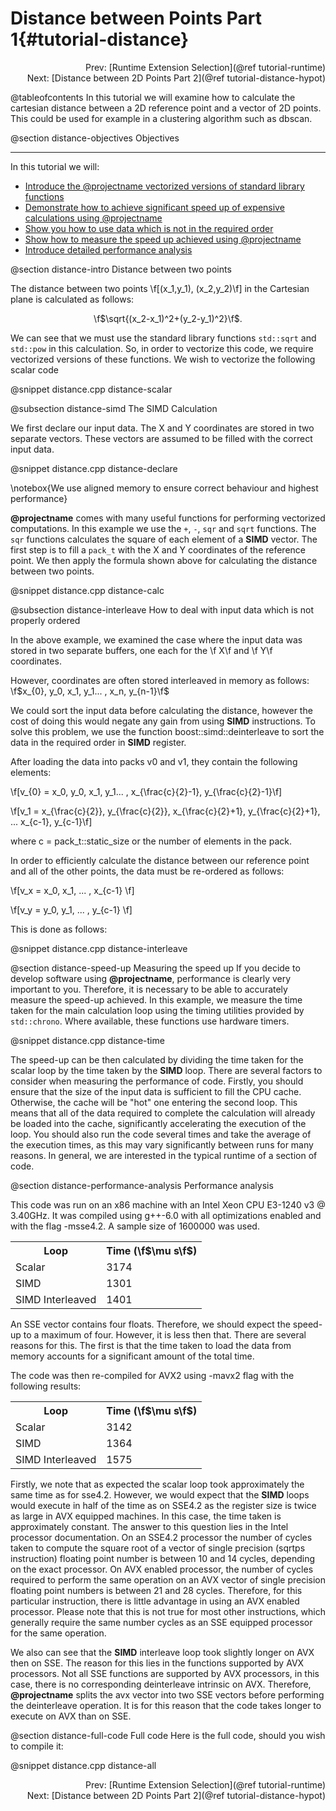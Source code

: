 Distance between Points Part 1{#tutorial-distance}
=========
<div style="text-align: right;" markdown="1">Prev: [Runtime Extension Selection](@ref tutorial-runtime)</div>
<div style="text-align: right;" markdown="1">Next: [Distance between 2D Points Part 2](@ref tutorial-distance-hypot)</div>

@tableofcontents
In this tutorial we will examine how to calculate the cartesian distance
between a 2D reference point and a vector of 2D points. This could be used
for example in a clustering algorithm such as dbscan.

@section distance-objectives Objectives

-------------------------------------

In this tutorial we will:
- [Introduce the @projectname vectorized versions of standard library functions](#distance-intro)
- [Demonstrate how to achieve significant speed up of expensive calculations using @projectname](#distance-simd)
- [Show you how to use data which is not in the required order](#distance-interleave)
- [Show how to measure the speed up achieved using @projectname](#distance-speed-up)
- [Introduce detailed performance analysis](#distance-performance-analysis)

@section distance-intro Distance between two points

The distance between two points \f[(x_1,y_1), (x_2,y_2)\f] in the Cartesian plane is calculated as follows:

<CENTER>\f$\sqrt{(x_2-x_1)^2+(y_2-y_1)^2}\f$.</CENTER>

We can see that we must use the standard library functions `std::sqrt` and `std::pow`
in this calculation. So, in order to vectorize this code, we require vectorized
versions of these functions.  We wish to vectorize the following scalar code

@snippet distance.cpp distance-scalar

@subsection distance-simd The SIMD Calculation

We first declare our input data. The X and Y coordinates are stored in two separate vectors. These
vectors are assumed to be filled with the correct input data.

@snippet distance.cpp distance-declare

\notebox{We use aligned memory to ensure correct behaviour and highest performance}

**@projectname** comes with many useful functions for performing vectorized computations. In this example
we use the `+`, `-`, `sqr` and `sqrt` functions. The `sqr` functions calculates the square of each element
of a __SIMD__ vector. The first step is to fill a `pack_t` with the X and Y coordinates of the reference
point. We then apply the formula shown above for calculating the distance between two points.

@snippet distance.cpp distance-calc

@subsection distance-interleave How to deal with input data which is not properly ordered

In the above example, we examined the case where the input data was stored in two
separate buffers, one each for the \f X\f and \f Y\f coordinates.

However, coordinates are often stored interleaved in memory as follows: \f$x_{0}, y_0, x_1, y_1... , x_n, y_{n-1}\f$

We could sort the input data before calculating the distance, however the cost of
doing this would negate any gain from using __SIMD__ instructions. To
solve this problem, we use the function boost::simd::deinterleave
to sort the data in the required order in __SIMD__ register.

After loading the data into packs v0 and v1, they contain the following elements:

\f[v_{0} = x_0, y_0, x_1, y_1... , x_{\frac{c}{2}-1}, y_{\frac{c}{2}-1}\f]

\f[v_1 = x_{\frac{c}{2}}, y_{\frac{c}{2}}, x_{\frac{c}{2}+1}, y_{\frac{c}{2}+1}, ...  x_{c-1}, y_{c-1}\f]

where c = pack_t::static_size or the number of elements in the pack.

In order to efficiently calculate the distance between our reference point and all of the other points,
the data must be re-ordered as follows:

\f[v_x = x_0, x_1, ... , x_{c-1} \f]

\f[v_y = y_0, y_1, ... , y_{c-1} \f]


This is done as follows:

@snippet distance.cpp distance-interleave

@section distance-speed-up Measuring the speed up
If you decide to develop software using **@projectname**, performance is clearly
very important to you. Therefore, it is necessary to be able to accurately measure
the speed-up achieved. In this example, we measure the time taken for the main
calculation loop using the timing utilities provided by `std::chrono`. Where available,
these functions use hardware timers.

@snippet distance.cpp distance-time

The speed-up can be then calculated by dividing the time taken for the scalar loop
by the time taken by the __SIMD__ loop. There are several factors to consider
when measuring the performance of code. Firstly, you should ensure that the size of
the input data is sufficient to fill the CPU cache. Otherwise, the cache will be "hot"
one entering the second loop. This means that all of the data required to complete
the calculation will already be loaded into the cache, significantly accelerating the
execution of the loop. You should also run the code several times and take the average
of the execution times, as this may vary significantly between runs for many reasons.
In general, we are interested in the typical runtime of a section of code.

@section distance-performance-analysis Performance analysis

This code was run on an x86 machine with an Intel Xeon CPU E3-1240 v3 @ 3.40GHz. It was
compiled using g++-6.0 with all optimizations enabled and with the flag -msse4.2. A sample
size of 1600000 was used.

<table align=center width=25% class="table-striped table-bordered">
<tr><th>Loop                <th>Time (\f$\mu s\f$)
<tr><td>Scalar              <td>3174
<tr><td>SIMD                <td>1301
<tr><td>SIMD Interleaved    <td>1401
</table>

An SSE vector contains four floats. Therefore, we should expect the speed-up to
a maximum of four. However, it is less then that. There are several reasons for
this. The first is that the time taken to load the data from memory accounts for
a significant amount of the total time.

The code was then re-compiled for AVX2 using -mavx2 flag with the following results:

<table align=center width=25% class="table-striped table-bordered">
<tr><th>Loop                <th>Time (\f$\mu s\f$)
<tr><td>Scalar              <td>3142
<tr><td>SIMD                <td>1364
<tr><td>SIMD Interleaved    <td>1575
</table>

Firstly, we note that as expected the scalar loop took approximately the same time
as for sse4.2. However, we would expect that the __SIMD__ loops would execute in
half of the time as on SSE4.2 as the register size is twice as large in AVX equipped
machines. In this case, the time taken is approximately constant. The answer to this question lies
in the Intel processor documentation. On an SSE4.2 processor the number of cycles taken to compute
the square root of a vector of single precision (sqrtps instruction) floating point number is between
10 and 14 cycles, depending on the exact processor. On AVX enabled processor, the number of cycles
required to perform the same operation on an AVX vector of single precision floating point
numbers is between 21 and 28 cycles. Therefore, for this particular instruction, there is little
advantage in using an AVX enabled processor. Please note that this is not true for most other
instructions, which generally require the same number cycles as an SSE equipped processor
for the same operation.

We also can see that the __SIMD__ interleave loop took slightly longer on AVX then on SSE. The reason
for this lies in the functions supported by AVX processors. Not all SSE functions
are supported by AVX processors, in this case, there is no corresponding deinterleave
intrinsic on AVX. Therefore, **@projectname** splits the avx vector
into two SSE vectors before performing the deinterleave operation. It is for this reason
that the code takes longer to execute on AVX than on SSE.

@section distance-full-code Full code
Here is the full code, should you wish to compile it:

@snippet distance.cpp distance-all

<div style="text-align: right;" markdown="1">Prev: [Runtime Extension Selection](@ref tutorial-runtime)</div>
<div style="text-align: right;" markdown="1">Next: [Distance between 2D Points Part 2](@ref tutorial-distance-hypot)</div>
